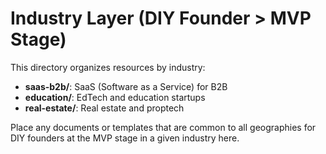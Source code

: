 # Industry Layer (DIY Founder > MVP Stage)

This directory organizes resources by industry:
- **saas-b2b/**: SaaS (Software as a Service) for B2B
- **education/**: EdTech and education startups
- **real-estate/**: Real estate and proptech

Place any documents or templates that are common to all geographies for DIY founders at the MVP stage in a given industry here. 